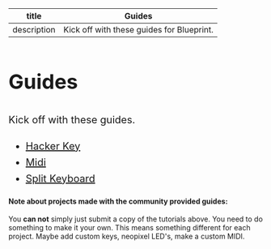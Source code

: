 | title | Guides |
| --- | --- |
| description | Kick off with these guides for Blueprint. |

<h1 style="font-size: 2.5rem; line-height: 1.6;">Guides</h1>

<p style="font-size: 1.25rem; line-height: 1.6;">Kick off with these guides.</p>

<ul style="font-size: 1.25rem; line-height: 1.6;">
<li><a href="/guides/hacker-key">Hacker Key</a></li>
<li><a href="/guides/midi">Midi</a></li>
<li><a href="/guides/split-keyboard">Split Keyboard</a></li>
</ul>

#### Note about projects made with the community provided guides:
You **can not** simply just submit a copy of the tutorials above. You need to do something to make it your own. This means something different for each project. Maybe add custom keys, neopixel LED's, make a custom MIDI.
